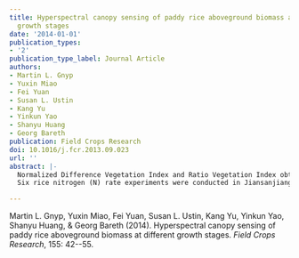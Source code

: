 ```yaml
---
title: Hyperspectral canopy sensing of paddy rice aboveground biomass at different
  growth stages
date: '2014-01-01'
publication_types:
- '2'
publication_type_label: Journal Article
authors:
- Martin L. Gnyp
- Yuxin Miao
- Fei Yuan
- Susan L. Ustin
- Kang Yu
- Yinkun Yao
- Shanyu Huang
- Georg Bareth
publication: Field Crops Research
doi: 10.1016/j.fcr.2013.09.023
url: ''
abstract: |-
  Normalized Difference Vegetation Index and Ratio Vegetation Index obtained with the fixed band GreenSeeker active multispectral canopy sensor (GS-NDVI and GS-RVI) have been commonly used to non-destructively estimate crop growth parameters and support precision crop management, but their performance has been influenced by soil and/or water backgrounds at early crop growth stages and saturation effects at moderate to high biomass conditions. Our objective is to improve estimation of rice (Oryza sativa L.) aboveground biomass (AGB) with hyperspectral canopy sensing by identifying more optimal measurements using one or more strategies: (a) soil adjusted Vegetation Indices (VIs); (b) optimized narrow band RVI and NDVI; and (c) Optimum Multiple Narrow Band Reflectance (OMNBR) models based on raw reflectance, and its first and second derivatives (FDR and SDR).
  Six rice nitrogen (N) rate experiments were conducted in Jiansanjiang, Heilongjiang province of Northeast China from 2007 to 2009 to create different biomass conditions. Hyperspectral field data and AGB samples were collected at four growth stages from tillering through heading from both experimental and farmers’ fields. The results indicate that six-band OMNBR models (R2 = 0.44–0.73) explained 21–35\% more AGB variability relative to the best performing fixed band RVI or NDVI at different growth stages. The FDR-based 6-band OMNBR models explained 4\%, 6\% and 8\% more variability of AGB than raw reflectance-based 6-band OMNBR models at the stem elongation (R2 = 0.77), booting (R2 = 0.50), and heading stages (R2 = 0.57), respectively. The SDR-based 6-band OMNBR models made no further improvements, except for the stem elongation stage. Optimized RVI and NDVI for each growth stage (R2 = 0.34–0.69) explained 18–26\% more variability in AGB than the best performing fixed band RVI or NDVI. The FDR- and SDR-based optimized VIs made no further improvements. These results were consistent across different sites and years. It is concluded that with suitable band combinations, optimized narrow band RVI or NDVI could significantly improve estimation of rice AGB at different growth stages, without the need of derivative analysis. Six-band OMNBR models can further improve the estimation of AGB over optimized 2-band VIs, with the best performance using SDR at the stem elongation stage and FDR at other growth stages.

---
```


Martin L. Gnyp, Yuxin Miao, Fei Yuan, Susan L. Ustin, Kang Yu, Yinkun Yao, Shanyu Huang, & Georg Bareth (2014). Hyperspectral canopy sensing of paddy rice aboveground biomass at different growth stages. *Field Crops Research*, 155: 42--55.
